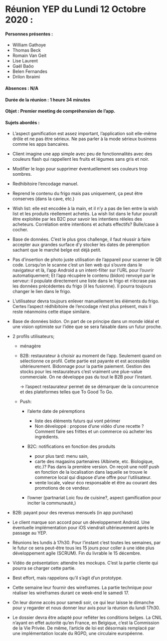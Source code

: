 # Réunion YEP du Lundi 12 Octobre 2020 :

#### Personnes présentes :

- William Gathoye
- Thomas Beck
- Romain Van Geit
- Lise Laurent
- Gaël Baôo
- Belen Fernandes
- Drilon Ibraimi

#### Absences : N/A

#### Durée de la réunion : 1 heure 34 minutes

#### Objet : Premier meeting de compréhension de l’app.

#### Sujets abordés :

- L’aspect gamification est assez important, l’application soit elle-même drôle et ne pas être sérieux. Ne pas parler à la mode sérieux business comme les apps bancaires.

- Client imagine une app simple avec peu de fonctionnalités avec des couleurs flash qui rappellent les fruits et légumes sans gris et noir.

- Modifier le logo pour supprimer éventuellement ses couleurs trop sombres.

- Redhibitoire l’encodage manuel.

- Reprend le contenu du frigo mais pas uniquement, ça peut être conserves (dans la cave, etc.)

- Wish list: elle est encodée à la main, et il n’y a pas de lien entre la wish list et les produits réellement achetés. La wish list dans le futur pouraît être exploitée par les B2C pour savoir les intentiens réleles des acheteurs. Corrélation entre intentions et achats effectifs?
  Bulle/case à cocher.

- Base de données. C’est le plus gros challenge, il faut réussir à faire accepter aux grandes surface d’y stocker les dates de péremption sachant que le marché belge est déjà petit.

- Pas d’insertion de photo juste utilisation de l’appareil pour scanner le QR code. Lorsqu’on le scanne c’est un lien web qui s’ouvre dans le navigateur et là, l’app Android a un intent-filter sur l’URL pour l’ouvrir automatiquement; Et l’app récupère le contenu (bidon) renvoyé par le serveur: il populate directement une liste dans le frigo et n’écrase pas les données précédentes du frigo (il les fusionne). Il pourra toujours changer le lien dans le frigo.

- L’utilisateur devra toujours enlever manuellement les éléments du frigo. Certes l’aspect rédhibitoire de l’encodage n’est plus présent, mais il reste néanmoins cette étape similaire.

- Base de données bidon. On part de ce principe dans un monde idéal et une vision optimiste sur l’idée que se sera faisable dans un futur proche.

- 2 profils utilisateurs;

  - ménagère

  - B2B: restaurateur à choisir au moment de l’app. Seulement quand on sélectionne ce profil. Cette partie est payante et est accessible ultérieurement. Bidonnage pour la partie paiement.
    Gestion des stocks pour les restaurateurs c’est vraiment une plue-value commerciale. On ne développe pas du tout le B2B pour l’instant.

    → l’aspect restaurateur permet de se démarquer de la concurrence et des plateformes telles que To Good To Go.


  * Push:

    - l’alerte date de péremptions
      - liste des éléments futurs qui vont périmer				
      - Non développé : propose d’une vidéo d’une recette ? Comment faire ses frittes et un commerce où acheter les ingrédients.	
    - B2C: notifications en fonction des produits
      - pour plus tard: menu sain,
      - carte des magasins partenaires (Albinete, etc. Biologique, etc.)? Pas dans la première version. On reçoit une notif push en fonction de la localisation dans laquelle se trouve le commerce local qui dispose d’une offre pour l’utilisateur.
      - vente locale, valeur éco responsable et être au courant des promotions de ce vendeur.


    - l’owner (partnariat Loic fou de cuisine?, aspect gamification pour inciter la communauté,)

- B2B: payant pour des revenus mensuels (in app purchase)

- Le client marque son accord pour un développement Android. Une éventuelle implémentation pour iOS viendrait ultérieurement après le passage au YEP.

- Réunions les lundis à 17h30. Pour l’instant c’est toutes les semaines, par le futur ce sera peut-être tous les 15 jours pour coller à une idée plus développement agile (SCRUM). Fin du livrable le 15 décembre.

- Vidéo de présentation: attendre les mockups. C’est la partie cliente qui pourra se charger cette partie.

- Best effort, mais rappelons qu’il s’agit d’un prototype.

- Cette semaine leur fournir des wireframes. La partie technique pour réaliser les wireframes durant ce week-end le samedi 17.

- On leur donne accès pour samedi soir, ce qui leur laisse le dimanche pour y regarder et nous donner leur avis pour la réunion du lundi 17h30.

- Le dossier devra être adapté pour refléter les conditions belges. La CNIL n’ayant en effet autorité qu’en France, en Belgique, c’est la Commission de la Vie Privée. De même, l’article de loi est désormais remplacé par une implémentation locale du RGPD, une circulaire européenne.





